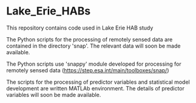 # Lake_Erie_HABs
This repository contains code used in Lake Erie HAB study

The Python scripts for the processing of remotely sensed data are contained in the directory 'snap'. The relevant data will soon be made available.

The Python scripts use 'snappy' module developed for processing for remotely sensed data (https://step.esa.int/main/toolboxes/snap/)


The scripts for the processing of predictor variables and statistical model development are written MATLAb environment. The details of predictor variables will soon be made available.
